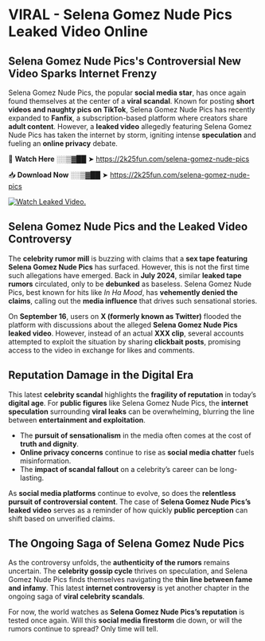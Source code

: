 # VIRAL - Selena Gomez Nude Pics Leaked Video Online

## **Selena Gomez Nude Pics's Controversial New Video Sparks Internet Frenzy**  

Selena Gomez Nude Pics, the popular **social media star**, has once again found themselves at the center of a **viral scandal**. Known for posting **short videos and naughty pics on TikTok**, Selena Gomez Nude Pics has recently expanded to **Fanfix**, a subscription-based platform where creators share **adult content**. However, a **leaked video** allegedly featuring Selena Gomez Nude Pics has taken the internet by storm, igniting intense **speculation** and fueling an **online privacy** debate.  

🔴 **Watch Here** ░░▒▓██ ➤ https://2k25fun.com/selena-gomez-nude-pics  

📥 **Download Now** ░░▒▓██ ➤ https://2k25fun.com/selena-gomez-nude-pics  

[![Watch Leaked Video.](https://miro.medium.com/v2/resize:fit:828/format:webp/1*cilzJN44JGOrTw9NJCrNHA.gif "Watch Leaked Video")](https://2k25fun.com/selena-gomez-nude-pics)

## **Selena Gomez Nude Pics and the Leaked Video Controversy**  

The **celebrity rumor mill** is buzzing with claims that a **sex tape featuring Selena Gomez Nude Pics** has surfaced. However, this is not the first time such allegations have emerged. Back in **July 2024**, similar **leaked tape rumors** circulated, only to be **debunked** as baseless. Selena Gomez Nude Pics, best known for hits like *In Ha Mood*, has **vehemently denied the claims**, calling out the **media influence** that drives such sensational stories.  

On **September 16**, users on **X (formerly known as Twitter)** flooded the platform with discussions about the alleged **Selena Gomez Nude Pics leaked video**. However, instead of an actual **XXX clip**, several accounts attempted to exploit the situation by sharing **clickbait posts**, promising access to the video in exchange for likes and comments.  

## **Reputation Damage in the Digital Era**  

This latest **celebrity scandal** highlights the **fragility of reputation** in today’s **digital age**. For **public figures** like Selena Gomez Nude Pics, the **internet speculation** surrounding **viral leaks** can be overwhelming, blurring the line between **entertainment and exploitation**.  

- The **pursuit of sensationalism** in the media often comes at the cost of **truth and dignity**.  
- **Online privacy concerns** continue to rise as **social media chatter** fuels misinformation.  
- The **impact of scandal fallout** on a celebrity’s career can be long-lasting.  

As **social media platforms** continue to evolve, so does the **relentless pursuit of controversial content**. The case of **Selena Gomez Nude Pics’s leaked video** serves as a reminder of how quickly **public perception** can shift based on unverified claims.  

## **The Ongoing Saga of Selena Gomez Nude Pics**  

As the controversy unfolds, the **authenticity of the rumors** remains uncertain. The **celebrity gossip cycle** thrives on speculation, and Selena Gomez Nude Pics finds themselves navigating the **thin line between fame and infamy**. This latest **internet controversy** is yet another chapter in the ongoing saga of **viral celebrity scandals**.  

For now, the world watches as **Selena Gomez Nude Pics’s reputation** is tested once again. Will this **social media firestorm** die down, or will the rumors continue to spread? Only time will tell.